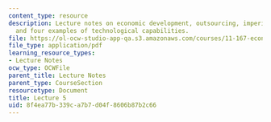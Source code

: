 ```yaml
---
content_type: resource
description: Lecture notes on economic development, outsourcing, imperialism, technology,
  and four examples of technological capabilities.
file: https://ol-ocw-studio-app-qa.s3.amazonaws.com/courses/11-167-economic-development-technical-capabilities-spring-2004/8f4ea77b339ca7b7d04f8606b87b2c66_lec_5.pdf
file_type: application/pdf
learning_resource_types:
- Lecture Notes
ocw_type: OCWFile
parent_title: Lecture Notes
parent_type: CourseSection
resourcetype: Document
title: Lecture 5
uid: 8f4ea77b-339c-a7b7-d04f-8606b87b2c66
---
```

